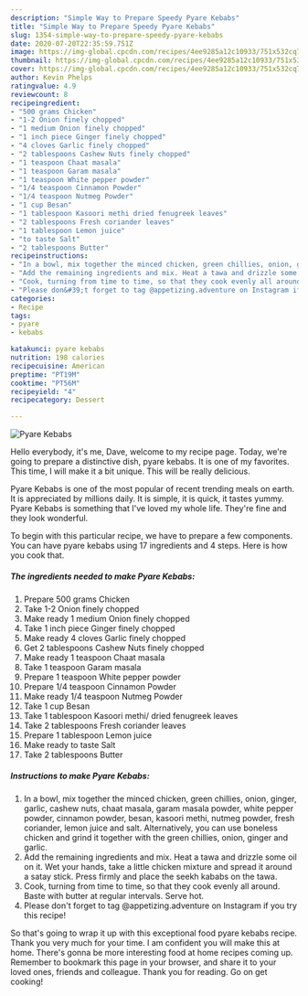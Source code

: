 ```yaml
---
description: "Simple Way to Prepare Speedy Pyare Kebabs"
title: "Simple Way to Prepare Speedy Pyare Kebabs"
slug: 1354-simple-way-to-prepare-speedy-pyare-kebabs
date: 2020-07-20T22:35:59.751Z
image: https://img-global.cpcdn.com/recipes/4ee9285a12c10933/751x532cq70/pyare-kebabs-recipe-main-photo.jpg
thumbnail: https://img-global.cpcdn.com/recipes/4ee9285a12c10933/751x532cq70/pyare-kebabs-recipe-main-photo.jpg
cover: https://img-global.cpcdn.com/recipes/4ee9285a12c10933/751x532cq70/pyare-kebabs-recipe-main-photo.jpg
author: Kevin Phelps
ratingvalue: 4.9
reviewcount: 8
recipeingredient:
- "500 grams Chicken"
- "1-2 Onion finely chopped"
- "1 medium Onion finely chopped"
- "1 inch piece Ginger finely chopped"
- "4 cloves Garlic finely chopped"
- "2 tablespoons Cashew Nuts finely chopped"
- "1 teaspoon Chaat masala"
- "1 teaspoon Garam masala"
- "1 teaspoon White pepper powder"
- "1/4 teaspoon Cinnamon Powder"
- "1/4 teaspoon Nutmeg Powder"
- "1 cup Besan"
- "1 tablespoon Kasoori methi dried fenugreek leaves"
- "2 tablespoons Fresh coriander leaves"
- "1 tablespoon Lemon juice"
- "to taste Salt"
- "2 tablespoons Butter"
recipeinstructions:
- "In a bowl, mix together the minced chicken, green chillies, onion, ginger, garlic, cashew nuts, chaat masala, garam masala powder, white pepper powder, cinnamon powder, besan, kasoori methi, nutmeg powder, fresh coriander, lemon juice and salt. Alternatively, you can use boneless chicken and grind it together with the green chillies, onion, ginger and garlic."
- "Add the remaining ingredients and mix. Heat a tawa and drizzle some oil on it. Wet your hands, take a little chicken mixture and spread it around a satay stick. Press firmly and place the seekh kababs on the tawa."
- "Cook, turning from time to time, so that they cook evenly all around. Baste with butter at regular intervals. Serve hot."
- "Please don&#39;t forget to tag @appetizing.adventure on Instagram if you try this recipe!"
categories:
- Recipe
tags:
- pyare
- kebabs

katakunci: pyare kebabs 
nutrition: 198 calories
recipecuisine: American
preptime: "PT19M"
cooktime: "PT56M"
recipeyield: "4"
recipecategory: Dessert

---
```



![Pyare Kebabs](https://img-global.cpcdn.com/recipes/4ee9285a12c10933/751x532cq70/pyare-kebabs-recipe-main-photo.jpg)

Hello everybody, it's me, Dave, welcome to my recipe page. Today, we're going to prepare a distinctive dish, pyare kebabs. It is one of my favorites. This time, I will make it a bit unique. This will be really delicious.



Pyare Kebabs is one of the most popular of recent trending meals on earth. It is appreciated by millions daily. It is simple, it is quick, it tastes yummy. Pyare Kebabs is something that I've loved my whole life. They're fine and they look wonderful.


To begin with this particular recipe, we have to prepare a few components. You can have pyare kebabs using 17 ingredients and 4 steps. Here is how you cook that.

<!--inarticleads1-->

##### The ingredients needed to make Pyare Kebabs:

1. Prepare 500 grams Chicken
1. Take 1-2 Onion finely chopped
1. Make ready 1 medium Onion finely chopped
1. Take 1 inch piece Ginger finely chopped
1. Make ready 4 cloves Garlic finely chopped
1. Get 2 tablespoons Cashew Nuts finely chopped
1. Make ready 1 teaspoon Chaat masala
1. Take 1 teaspoon Garam masala
1. Prepare 1 teaspoon White pepper powder
1. Prepare 1/4 teaspoon Cinnamon Powder
1. Make ready 1/4 teaspoon Nutmeg Powder
1. Take 1 cup Besan
1. Take 1 tablespoon Kasoori methi/ dried fenugreek leaves
1. Take 2 tablespoons Fresh coriander leaves
1. Prepare 1 tablespoon Lemon juice
1. Make ready to taste Salt
1. Take 2 tablespoons Butter




<!--inarticleads2-->

##### Instructions to make Pyare Kebabs:

1. In a bowl, mix together the minced chicken, green chillies, onion, ginger, garlic, cashew nuts, chaat masala, garam masala powder, white pepper powder, cinnamon powder, besan, kasoori methi, nutmeg powder, fresh coriander, lemon juice and salt. Alternatively, you can use boneless chicken and grind it together with the green chillies, onion, ginger and garlic.
1. Add the remaining ingredients and mix. Heat a tawa and drizzle some oil on it. Wet your hands, take a little chicken mixture and spread it around a satay stick. Press firmly and place the seekh kababs on the tawa.
1. Cook, turning from time to time, so that they cook evenly all around. Baste with butter at regular intervals. Serve hot.
1. Please don&#39;t forget to tag @appetizing.adventure on Instagram if you try this recipe!




So that's going to wrap it up with this exceptional food pyare kebabs recipe. Thank you very much for your time. I am confident you will make this at home. There's gonna be more interesting food at home recipes coming up. Remember to bookmark this page in your browser, and share it to your loved ones, friends and colleague. Thank you for reading. Go on get cooking!
